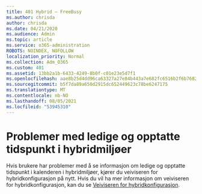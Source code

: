 ```yaml
---
title: 401 Hybrid – FreeBusy
ms.author: chrisda
author: chrisda
ms.date: 04/21/2020
ms.audience: Admin
ms.topic: article
ms.service: o365-administration
ROBOTS: NOINDEX, NOFOLLOW
localization_priority: Normal
ms.collection: Adm_O365
ms.custom: 401
ms.assetid: 13bb2a1b-6433-4249-8b0f-c01e23e5d7f1
ms.openlocfilehash: aae8b25d4dd96ca63327a27e84b443a7e682fc6516b2f6b76820da6b125dc1f4
ms.sourcegitcommit: b5f7da89a650d2915dc652449623c78be6247175
ms.translationtype: MT
ms.contentlocale: nb-NO
ms.lasthandoff: 08/05/2021
ms.locfileid: "53945310"
---
```

# <a name="calendar-freebusy-issues-in-hybrid-environments"></a>Problemer med ledige og opptatte tidspunkt i hybridmiljøer

Hvis brukere har problemer med å se informasjon om ledige og opptatte tidspunkt i kalenderen i hybridmiljøer, kjører du veiviseren for hybridkonfigurasjon på nytt. Hvis du vil ha mer informasjon om veiviseren for hybridkonfigurasjon, kan du se [Veiviseren for hybridkonfigurasjon](https://go.microsoft.com/fwlink/p/?linkid=528149).
